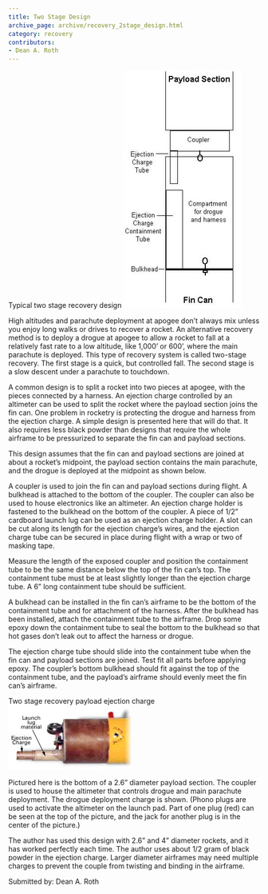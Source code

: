 ```yaml
---
title: Two Stage Design
archive_page: archive/recovery_2stage_design.html
category: recovery
contributors:
- Dean A. Roth
---
```

Typical two stage recovery design ![](/images/recovery_drogue.jpg)

High altitudes and parachute deployment at apogee don’t always mix unless you enjoy long walks or drives to recover a rocket. An alternative recovery method is to deploy a drogue at apogee to allow a rocket to fall at a relatively fast rate to a low altitude, like 1,000’ or 600’, where the main parachute is deployed. This type of recovery system is called two-stage recovery. The first stage is a quick, but controlled fall. The second stage is a slow descent under a parachute to touchdown.

A common design is to split a rocket into two pieces at apogee, with the pieces connected by a harness. An ejection charge controlled by an altimeter can be used to split the rocket where the payload section joins the fin can. One problem in rocketry is protecting the drogue and harness from the ejection charge. A simple design is presented here that will do that. It also requires less black powder than designs that require the whole airframe to be pressurized to separate the fin can and payload sections.

This design assumes that the fin can and payload sections are joined at about a rocket’s midpoint, the payload section contains the main parachute, and the drogue is deployed at the midpoint as shown below.

A coupler is used to join the fin can and payload sections during flight. A bulkhead is attached to the bottom of the coupler. The coupler can also be used to house electronics like an altimeter. An ejection charge holder is fastened to the bulkhead on the bottom of the coupler. A piece of 1/2” cardboard launch lug can be used as an ejection charge holder. A slot can be cut along its length for the ejection charge’s wires, and the ejection charge tube can be secured in place during flight with a wrap or two of masking tape.

Measure the length of the exposed coupler and position the containment tube to be the same distance below the top of the fin can’s top. The containment tube must be at least slightly longer than the ejection charge tube. A 6” long containment tube should be sufficient.

A bulkhead can be installed in the fin can’s airframe to be the bottom of the containment tube and for attachment of the harness. After the bulkhead has been installed, attach the containment tube to the airframe. Drop some epoxy down the containment tube to seal the bottom to the bulkhead so that hot gases don’t leak out to affect the harness or drogue.

The ejection charge tube should slide into the containment tube when the fin can and payload sections are joined. Test fit all parts before applying epoxy. The coupler’s bottom bulkhead should fit against the top of the containment tube, and the payload’s airframe should evenly meet the fin can’s airframe.

Two stage recovery payload ejection charge ![](/images/recovery_eject3.jpg)

Pictured here is the bottom of a 2.6” diameter payload section. The coupler is used to house the altimeter that controls drogue and main parachute deployment. The drogue deployment charge is shown. (Phono plugs are used to activate the altimeter on the launch pad. Part of one plug (red) can be seen at the top of the picture, and the jack for another plug is in the center of the picture.)

The author has used this design with 2.6” and 4” diameter rockets, and it has worked perfectly each time. The author uses about 1/2 gram of black powder in the ejection charge. Larger diameter airframes may need multiple charges to prevent the couple from twisting and binding in the airframe.

Submitted by: Dean A. Roth


